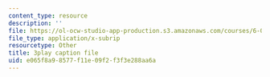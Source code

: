 ```yaml
---
content_type: resource
description: ''
file: https://ol-ocw-studio-app-production.s3.amazonaws.com/courses/6-004-computation-structures-spring-2017/e065f8a98577f11e09f2f3f3e288aa6a_IE9cFQ9b33U.srt
file_type: application/x-subrip
resourcetype: Other
title: 3play caption file
uid: e065f8a9-8577-f11e-09f2-f3f3e288aa6a
---
```

